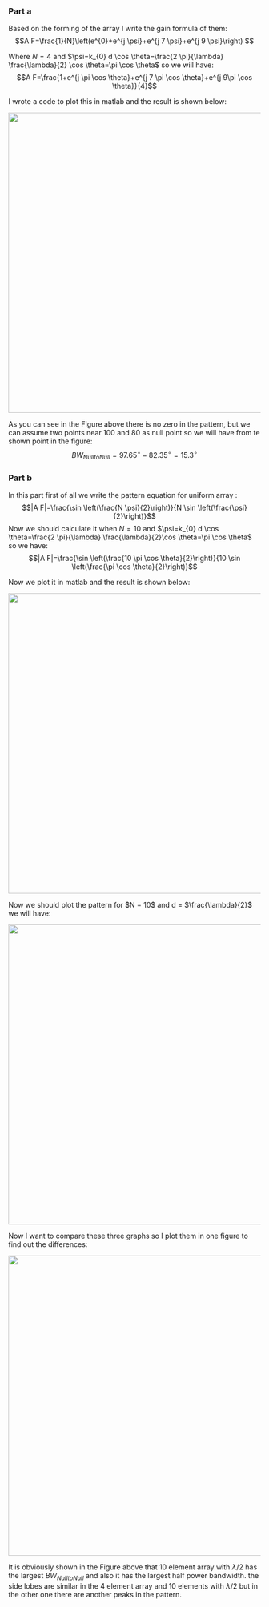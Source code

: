 

### Part a

Based on the forming of the array I write the gain formula of them:
$$A F=\frac{1}{N}\left(e^{0}+e^{j \psi}+e^{j 7 \psi}+e^{j 9 \psi}\right) $$

Where $N = 4$ and $\psi=k_{0} d \cos \theta=\frac{2 \pi}{\lambda} \frac{\lambda}{2} \cos \theta=\pi \cos \theta$ so we will have:
$$A F=\frac{1+e^{j \pi \cos \theta}+e^{j 7 \pi \cos \theta}+e^{j 9\pi \cos \theta}}{4}$$

I wrote a code to plot this in matlab and the result is shown below:
<p align="center">
<image align="center" src = "images/Normalizaed Array Factor.png" width="600">
</p>

As you can see in the Figure above there is no zero in the pattern, but we can assume two points near 100 and 80 as null point so we will have from te shown point in the figure:
$$BW_{Null to Null} = 97.65^{\circ} - 82.35^{\circ} = 15.3 ^{\circ}$$
### Part b

In this part first of all we write the pattern equation for uniform array :
$$|A F|=\frac{\sin \left(\frac{N \psi}{2}\right)}{N \sin \left(\frac{\psi}{2}\right)}$$
Now we should calculate it when $N = 10$ and  $\psi=k_{0} d \cos \theta=\frac{2 \pi}{\lambda} \frac{\lambda}{2}\cos \theta=\pi \cos \theta$  so we have:
$$|A F|=\frac{\sin \left(\frac{10 \pi \cos \theta}{2}\right)}{10 \sin \left(\frac{\pi \cos \theta}{2}\right)}$$

Now we plot it in matlab and the result is shown below:
<p align="center">
<image align="center" src = "images/q1part2pic1.png" width="600">
</p>
Now we should plot the pattern for $N = 10$ and d = $\frac{\lambda}{2}$ we will have:
<p align="center">
<image align="center" src = "images/q1part2pic2.png" width="600">
</p>
Now I want to compare these three graphs so I plot them in one figure to find out the differences:
<p align="center">
<image align="center" src = "images/compare.png" width="600">
</p>

It is obviously shown in the Figure above that 10 element array with $\lambda /2$ has the largest $BW_{Null to Null}$ and also it has the largest half power bandwidth. the side lobes are similar in the 4 element array and 10 elements with  $\lambda /2$ but in the other one there are another peaks in the pattern.
